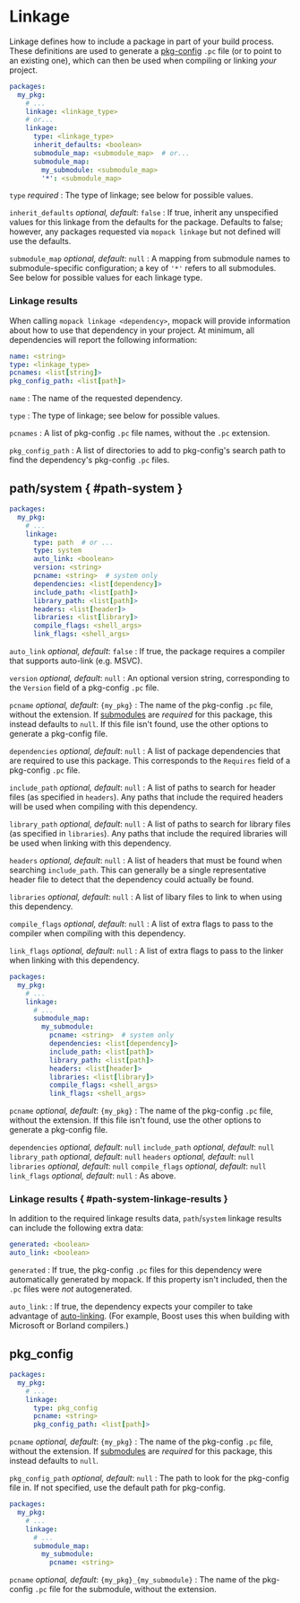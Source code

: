 # Linkage

Linkage defines how to include a package in part of your build process. These
definitions are used to generate a [pkg-config][pkg-config] `.pc` file (or to
point to an existing one), which can then be used when compiling or linking
*your* project.

```yaml
packages:
  my_pkg:
    # ...
    linkage: <linkage_type>
    # or...
    linkage:
      type: <linkage_type>
      inherit_defaults: <boolean>
      submodule_map: <submodule_map>  # or...
      submodule_map:
        my_submodule: <submodule_map>
        '*': <submodule_map>
```

`type` <span class="subtitle">*required*</span>
: The type of linkage; see below for possible values.

`inherit_defaults` <span class="subtitle">*optional, default*: `false`</span>
: If true, inherit any unspecified values for this linkage from the defaults for
  the package. Defaults to false; however, any packages requested via `mopack
  linkage` but not defined will use the defaults.

`submodule_map` <span class="subtitle">*optional, default*: `null`</span>
: A mapping from submodule names to submodule-specific configuration; a key of
  `'*'` refers to all submodules. See below for possible values for each linkage
  type.

### Linkage results

When calling `mopack linkage <dependency>`, mopack will provide information
about how to use that dependency in your project. At minimum, all dependencies
will report the following information:

```yaml
name: <string>
type: <linkage_type>
pcnames: <list[string]>
pkg_config_path: <list[path]>
```

`name`
: The name of the requested dependency.

`type`
: The type of linkage; see below for possible values.

`pcnames`
: A list of pkg-config `.pc` file names, without the `.pc` extension.

`pkg_config_path`
: A list of directories to add to pkg-config's search path to find the
  dependency's pkg-config `.pc` files.

## path/system { #path-system }

```yaml
packages:
  my_pkg:
    # ...
    linkage:
      type: path  # or ...
      type: system
      auto_link: <boolean>
      version: <string>
      pcname: <string>  # system only
      dependencies: <list[dependency]>
      include_path: <list[path]>
      library_path: <list[path]>
      headers: <list[header]>
      libraries: <list[library]>
      compile_flags: <shell_args>
      link_flags: <shell_args>
```

`auto_link` <span class="subtitle">*optional, default*: `false`</span>
: If true, the package requires a compiler that supports auto-link (e.g. MSVC).

`version` <span class="subtitle">*optional, default*: `null`</span>
: An optional version string, corresponding to the `Version` field of a
  pkg-config `.pc` file.

`pcname` <span class="subtitle">*optional, default*: `{my_pkg}`</span>
: The name of the pkg-config `.pc` file, without the extension. If
  [submodules](packages.md) are *required* for this package, this instead
  defaults to `null`. If this file isn't found, use the other options to
  generate a pkg-config file.

`dependencies` <span class="subtitle">*optional, default*: `null`</span>
: A list of package dependencies that are required to use this package. This
  corresponds to the `Requires` field of a pkg-config `.pc` file.

`include_path` <span class="subtitle">*optional, default*: `null`</span>
: A list of paths to search for header files (as specified in `headers`). Any
  paths that include the required headers will be used when compiling with this
  dependency.

`library_path` <span class="subtitle">*optional, default*: `null`</span>
: A list of paths to search for library files (as specified in `libraries`). Any
  paths that include the required libraries will be used when linking with this
  dependency.

`headers` <span class="subtitle">*optional, default*: `null`</span>
: A list of headers that must be found when searching `include_path`. This can
  generally be a single representative header file to detect that the dependency
  could actually be found.

`libraries` <span class="subtitle">*optional, default*: `null`</span>
: A list of libary files to link to when using this dependency.

`compile_flags` <span class="subtitle">*optional, default*: `null`</span>
: A list of extra flags to pass to the compiler when compiling with this
  dependency.

`link_flags` <span class="subtitle">*optional, default*: `null`</span>
: A list of extra flags to pass to the linker when linking with this dependency.

```yaml
packages:
  my_pkg:
    # ...
    linkage:
      # ...
      submodule_map:
        my_submodule:
          pcname: <string>  # system only
          dependencies: <list[dependency]>
          include_path: <list[path]>
          library_path: <list[path]>
          headers: <list[header]>
          libraries: <list[library]>
          compile_flags: <shell_args>
          link_flags: <shell_args>
```

`pcname` <span class="subtitle">*optional, default*: `{my_pkg}`</span>
: The name of the pkg-config `.pc` file, without the extension. If this file
  isn't found, use the other options to generate a pkg-config file.

`dependencies` <span class="subtitle">*optional, default*: `null`</span>
`include_path` <span class="subtitle">*optional, default*: `null`</span>
`library_path` <span class="subtitle">*optional, default*: `null`</span>
`headers` <span class="subtitle">*optional, default*: `null`</span>
`libraries` <span class="subtitle">*optional, default*: `null`</span>
`compile_flags` <span class="subtitle">*optional, default*: `null`</span>
`link_flags` <span class="subtitle">*optional, default*: `null`</span>
: As above.

### Linkage results { #path-system-linkage-results }

In addition to the required linkage results data, `path`/`system` linkage
results can include the following extra data:

```yaml
generated: <boolean>
auto_link: <boolean>
```

`generated`
: If true, the pkg-config `.pc` files for this dependency were automatically
  generated by mopack. If this property isn't included, then the `.pc` files
  were *not* autogenerated.

`auto_link`:
: If true, the dependency expects your compiler to take advantage of
  [auto-linking][msvc-comment-pragma]. (For example, Boost uses this when
  building with Microsoft or Borland compilers.)

## pkg_config

```yaml
packages:
  my_pkg:
    # ...
    linkage:
      type: pkg_config
      pcname: <string>
      pkg_config_path: <list[path]>
```

`pcname` <span class="subtitle">*optional, default*: `{my_pkg}`</span>
: The name of the pkg-config `.pc` file, without the extension. If
  [submodules](packages.md) are *required* for this package, this instead
  defaults to `null`.

`pkg_config_path` <span class="subtitle">*optional, default*: `null`</span>
: The path to look for the pkg-config file in. If not specified, use the default
  path for pkg-config.

```yaml
packages:
  my_pkg:
    # ...
    linkage:
      # ...
      submodule_map:
        my_submodule:
          pcname: <string>
```

`pcname` <span class="subtitle">*optional, default*: `{my_pkg}_{my_submodule}`</span>
: The name of the pkg-config `.pc` file for the submodule, without the
  extension.

[pkg-config]: https://www.freedesktop.org/wiki/Software/pkg-config/
[msvc-comment-pragma]: https://learn.microsoft.com/en-us/cpp/preprocessor/comment-c-cpp

